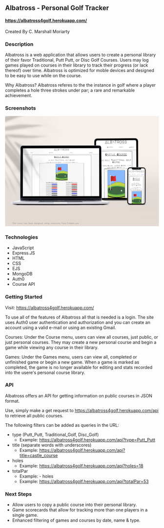 ## Albatross - Personal Golf Tracker
#### https://albatross4golf.herokuapp.com/

Created By C. Marshall Moriarty

### Description
Albatross is a web application that allows users to create a personal library of their favor Traditional, Putt Putt, or Disc Golf Courses. Users may log games played on courses in their library to track their progress (or lack thereof) over time. Albatross is optimized for moble devices and designed to be easy to use while on the course.

Why Albatross? Albatross referes to the the instance in golf where a player completes a hole three strokes under par; a rare and remarkable achievement.

### Screenshots
![mockups](public/images/screenshots.png)

### Technologies
- JavaScript
- Express.JS
- HTML
- CSS
- EJS
- MongoDB
- Auth0
- Course API

### Getting Started
Visit: https://albatross4golf.herokuapp.com/

To use all of the features of Albatross all that is needed is a login. The site uses Auth0 user authentication and authorization and you can create an account using a valid e-mail or using an existing Gmail.

Courses: Under the Course menu, users can view all courses, just public, or just personal courses. They may create a new personal course and begin a game while viewing any course in their library.

Games: Under the Games menu, users can view all, completed or unfinished game or begin a new game. When a game is marked as completed, the game is no longer available for editing and stats recorded into the usere's personal course library.

### API
Albatross offers an API for getting information on public courses in JSON format.

Use, simply make a get request to https://albatross4golf.herokuapp.com/api to retrieve all public courses.

The following filters can be added as queries in the URL:
- type (Putt_Putt, Traditional_Golf, Disc_Golf)
    - Example: https://albatross4golf.herokuapp.com/api?type=Putt_Putt
- title (separate words with underscores)
    - Example: https://albatross4golf.herokuapp.com/api?title=castle_course
- holes
    - Example: https://albatross4golf.herokuapp.com/api?holes=18
- totalPar
    - Example: - holes
    - Example: https://albatross4golf.herokuapp.com/api?totalPar=53

### Next Steps
- Allow users to copy a public course into their personal library.
- Game scorecards that allow for tracking more than one players in a single game.
- Enhanced filtering of games and courses by date, name & type.